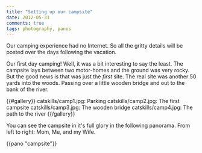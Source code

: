 ```yaml
---
title: "Setting up our campsite"
date: 2012-05-31
comments: true
tags: photography, panos
---
```

Our camping experience had no Internet. So all the gritty details will be
posted over the days following the vacation.

Our first day camping! Well, it was a bit interesting to say the least.
The campsite lays between two motor-homes and the ground was very rocky.
But the good news is that was just the _first_ site. The real site was
another 50 yards into the woods. Passing over a little wooden bridge and
out to the bank of the river.

{{#gallery}}
catskills/camp1.jpg: Parking
catskills/camp2.jpg: The first campsite
catskills/camp3.jpg: The wooden bridge
catskills/camp4.jpg: The path to the river
{{/gallery}}

You can see the campsite in it's full glory in the following panorama.
From left to right: Mom, Me, and my Wife.

{{pano "campsite"}}
